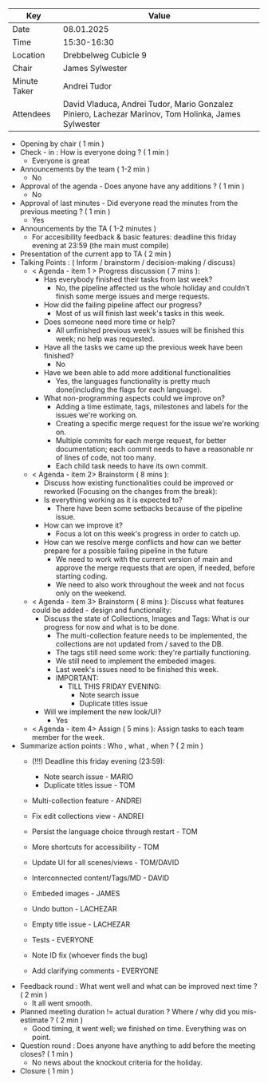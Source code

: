 | Key | Value                                                                                               |
| --- |-----------------------------------------------------------------------------------------------------|
| Date | 08.01.2025                                                                                          |
| Time | 15:30-16:30                                                                                         | 
| Location | Drebbelweg Cubicle 9                                                                                |
| Chair | James Sylwester                                                                                     |                                                                                   |
| Minute Taker | Andrei Tudor                                                                                        |
| Attendees | David Vladuca, Andrei Tudor, Mario Gonzalez Piniero, Lachezar Marinov, Tom Holinka, James Sylwester |


- Opening by chair ( 1 min )
- Check - in : How is everyone doing ? ( 1 min )
  - Everyone is great
- Announcements by the team ( 1-2 min )
  - No
- Approval of the agenda - Does anyone have any additions ? ( 1 min )
  - No
- Approval of last minutes - Did everyone read the minutes from the previous meeting ? ( 1 min )
  - Yes
- Announcements by the TA ( 1-2 minutes )
  - For accesibility feedback & basic features: deadline this friday evening at 23:59 (the main must compile)
- Presentation of the current app to TA ( 2 min )
- Talking Points : ( Inform / brainstorm / decision-making / discuss)
    - < Agenda - item 1 > Progress discussion ( 7 mins ):
        - Has everybody finished their tasks from last week?
          - No, the pipeline affected us the whole holiday and couldn't finish some merge issues and merge requests.
        - How did the failing pipeline affect our progress?
          - Most of us will finish last week's tasks in this week.
        - Does someone need more time or help?
          - All unfinished previous week's issues will be finished this week; no help was requested.
        - Have all the tasks we came up the previous week have been finished?
          - No
        - Have we been able to add more additional functionalities
          - Yes, the languages functionality is pretty much done(including the flags for each language).
        - What non-programming aspects could we improve on?
          - Adding a time estimate, tags, milestones and labels for the issues we're working on. 
          - Creating a specific merge request for the issue we're working on.
          - Multiple commits for each merge request, for better documentation; each commit needs to have a reasonable nr of lines of code, not too many.
          - Each child task needs to have its own commit.
    - < Agenda - item 2> Brainstorm ( 8 mins ):
        - Discuss how existing functionalities could be improved or reworked (Focusing on the changes from the break):
        - Is everything working as it is expected to?
          - There have been some setbacks because of the pipeline issue.
        - How can we improve it?
          - Focus a lot on this week's progress in order to catch up.
        - How can we resolve merge conflicts and how can we better prepare for a possible failing pipeline in the future
          - We need to work with the current version of main and approve the merge requests that are open, if needed, before starting coding.
          - We need to also work throughout the week and not focus only on the weekend.
    - < Agenda - item 3> Brainstorm ( 8 mins ): Discuss what features could be added - design and functionality:
        - Discuss the state of Collections, Images and Tags: What is our progress for now and what is to be done.
          - The multi-collection feature needs to be implemented, the collections are not updated from / saved to the DB.
          - The tags still need some work: they're partially functioning.
          - We still need to implement the embeded images.
          - Last week's issues need to be finished this week.
          - IMPORTANT:
            - TILL THIS FRIDAY EVENING:
              - Note search issue
              - Duplicate titles issue
        - Will we implement the new look/UI?
          - Yes
    - < Agenda - item 4> Assign ( 5 mins ): Assign tasks to each team member for the week.
- Summarize action points : Who , what , when ? ( 2 min )
  - (!!!) Deadline this friday evening (23:59):
    - Note search issue - MARIO
    - Duplicate titles issue - TOM

  - Multi-collection feature - ANDREI
  - Fix edit collections view - ANDREI
  - Persist the language choice through restart - TOM
  - More shortcuts for accessibility - TOM
  - Update UI for all scenes/views - TOM/DAVID
  - Interconnected content/Tags/MD - DAVID
  - Embeded images - JAMES
  - Undo button - LACHEZAR
  - Empty title issue - LACHEZAR

  - Tests - EVERYONE
  - Note ID fix (whoever finds the bug)
  - Add clarifying comments - EVERYONE
- Feedback round : What went well and what can be improved next time ? ( 2 min )
  - It all went smooth.
- Planned meeting duration != actual duration ? Where / why did you mis-estimate ? ( 2 min )
  - Good timing, it went well; we finished on time. Everything was on point.
- Question round : Does anyone have anything to add before the meeting closes? ( 1 min )
  - No news about the knockout criteria for the holiday.
- Closure ( 1 min )